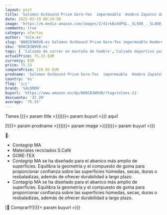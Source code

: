 ```yaml
---
layout: post
title: 'Salomon Outbound Prism Gore-Tex  impermeable  Hombre Zapatos de trekking  Verde  Deep Lichen Green/Olive Night/Vanilla Ice   40 EU'
date: 2022-03-19 00:24:50
image: 'https://m.media-amazon.com/images/I/41rkBzddPGL._SL500_._SL400_.jpg'
comments: true
category: ofertas
author: 'tole.es'
slug: 'B08CB3W9VB-es Salomon Outbound Prism Gore-Tex impermeable Hombre Zapatos...'
sku: 'B08CB3W9VB-es'
tags: [ 'Calzado de correr en montaña de hombre','Calzado deportivo para hombre','Calzados de running para hombre','Zapatillas y calzado deportivo para hombre','Zapatos','Zapatos para hombre','Zapatos y complementos','salomon','zapatos', ]
actualPrice: 75.33 EUR
currency: EUR
price: 75.33
comparePrice: 119.95 EUR
prodname: 'Salomon Outbound Prism Gore-Tex  impermeable  Hombre Zapatos de trekking  Verde  Deep Lichen Green/Olive Night/Vanilla Ice   40 EU'
country: 'es'
flag: '🇪🇸'
brand: 'SALOMON'
buyurl: 'https://www.amazon.es/dp/B08CB3W9VB/?tag=tolees-21'
descuento: '37.20'
average: '75.33'
---
```


Tienes [{{< param title >}}]({{< param buyurl >}}) aqui!

[![{{< param prodname >}}]({{< param image >}})]({{< param buyurl >}})

🔎:

- Contagrip MA
- Materiales reciclados S.Café
- GORE-TEX
- Contagrip MA se ha diseñado para el abanico más amplio de superficies. Equilibra la geometría y el compuesto de goma para proporcionar confianza sobre las superficies húmedas, secas, duras o resbaladizas, además de ofrecer durabilidad a largo plazo.
- Contagrip MA se ha diseñado para el abanico más amplio de superficies. Equilibra la geometría y el compuesto de goma para proporcionar confianza sobre las superficies húmedas, secas, duras o resbaladizas, además de ofrecer durabilidad a largo plazo.

[🛒 Comprar!!!]({{< param buyurl >}})
